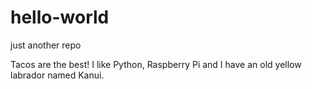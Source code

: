 # hello-world
just another repo

Tacos are the best! I like Python, Raspberry Pi and I have an old yellow labrador named Kanui.
